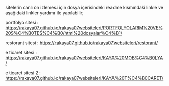 sitelerin canlı ön izlemesi için dosya içerisindeki readme kısmındaki linkle ve aşağıdaki linkler yardımı ile yapılabilir;

portfolyo sitesi : https://rakaya07.github.io/rakaya07websiteleri/PORTFOLYOLARIM%20VE%20S%C4%B0TES%C4%B0/html%20dosyalar%C4%B1/

restorant sitesi : https://rakaya07.github.io/rakaya07websiteleri/restorant/

e ticaret sitesi : https://rakaya07.github.io/rakaya07websiteleri/KAYA%20MOB%C4%B0LYA/

e ticaret sitesi 2 : https://rakaya07.github.io/rakaya07websiteleri/KAYA%20T%C4%B0CARET/

